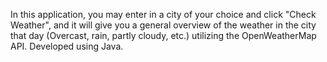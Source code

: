 In this application, you may enter in a city of your choice and click "Check Weather", and it will give you a general overview of the weather in the city that day (Overcast, rain, partly cloudy, etc.) utilizing the OpenWeatherMap API. Developed using Java.

